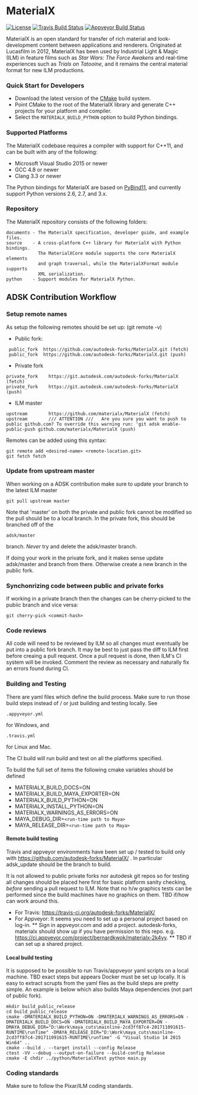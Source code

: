 # MaterialX

[![License](https://img.shields.io/badge/License-Apache%202.0-blue.svg)](https://github.com/materialx/MaterialX/blob/master/LICENSE.txt)
[![Travis Build Status](https://travis-ci.org/materialx/MaterialX.svg?branch=master)](https://travis-ci.org/materialx/MaterialX)
[![Appveyor Build Status](https://ci.appveyor.com/api/projects/status/13103i35tqr8mb81?svg=true)](https://ci.appveyor.com/project/jstone-lucasfilm/materialx)

MaterialX is an open standard for transfer of rich material and look-development content between applications and renderers.  Originated at Lucasfilm in 2012, MaterialX has been used by Industrial Light & Magic (ILM) in feature films such as _Star Wars: The Force Awakens_ and real-time experiences such as _Trials on Tatooine_, and it remains the central material format for new ILM productions.

### Quick Start for Developers

- Download the latest version of the [CMake](https://cmake.org/) build system.
- Point CMake to the root of the MaterialX library and generate C++ projects for your platform and compiler.
- Select the `MATERIALX_BUILD_PYTHON` option to build Python bindings.

### Supported Platforms

The MaterialX codebase requires a compiler with support for C++11, and can be built with any of the following:

- Microsoft Visual Studio 2015 or newer
- GCC 4.8 or newer
- Clang 3.3 or newer

The Python bindings for MaterialX are based on [PyBind11](https://github.com/pybind/pybind11), and currently support Python versions 2.6, 2.7, and 3.x.

### Repository

The MaterialX repository consists of the following folders:

    documents - The MaterialX specification, developer guide, and example files.
    source    - A cross-platform C++ library for MaterialX with Python bindings.
                The MaterialXCore module supports the core MaterialX elements
                and graph traversal, while the MaterialXFormat module supports
                XML serialization.
    python    - Support modules for MaterialX Python.

## ADSK Contribution Workflow

### Setup remote names
As setup the following remotes should be set up: (git remote -v)

- Public fork:
```
 public_fork  https://github.com/autodesk-forks/MaterialX.git (fetch)
 public_fork  https://github.com/autodesk-forks/MaterialX.git (push)
```

- Private fork
```
private_fork    https://git.autodesk.com/autodesk-forks/MaterialX (fetch)
private_fork    https://git.autodesk.com/autodesk-forks/MaterialX (push)
```

- ILM master
```
upstream        https://github.com/materialx/MaterialX (fetch)
upstream        /// ATTENTION ///   Are you sure you want to push to public github.com? To override this warning run: 'git adsk enable-public-push github.com/materialx/MaterialX (push)
```

Remotes can be added using this syntax:
```
git remote add <desired-name> <remote-location.git>
git fetch fetch
```

### Update from upstream master
When working on a ADSK contribution make sure to update your branch to the latest ILM master
```
git pull upstream master
```

Note that 'master' on both the private and public fork cannot be modified so the pull should be to a local branch.
In the private fork, this should be branched off of the
```
adsk/master
```
branch. *Never* try and delete the adsk/master branch.

If doing your work in the private fork, and it makes sense update adsk/master and branch from there.
Otherwise create a new branch in the public fork.

### Synchonrizing code between public and private forks
If working in a private branch then the changes can be cherry-picked to the pubiic branch and vice versa:
```
git cherry-pick <commit-hash>
```

### Code reviews
All code will need to be reviewed by ILM so all changes must eventually be put into a public fork branch.
It may be best to just pass the diff to ILM first before creaing a pull request. Once a pull request is done,
then ILM's CI system will be invoked. Comment the review as necessary and naturally fix an errors found during CI.

### Building and Testing
There are yaml files which define the build process. Make sure to run those build steps instead of / or just
building and testing locally. See 
```
.appyveyor.yml 
```
for Windows, and 
```
.travis.yml 
```
for Linux and Mac. 

The CI build will run build and test on all the platforms specified.

To build the full set of items the following cmake variables should be defined
* MATERIALX_BUILD_DOCS=ON
* MATERIALX_BUILD_MAYA_EXPORTER=ON
* MATERIALX_BUILD_PYTHON=ON
* MATERIALX_INSTALL_PYTHON=ON
* MATERIALX_WARNINGS_AS_ERRORS=ON
* MAYA_DEBUG_DIR=```<run-time path to Maya>```
* MAYA_RELEASE_DIR=```<run-time path to Maya>```

#### Remote build testing

Travis and appveyor environments have been set up / tested to build only with https://github.com/autodesk-forks/MaterialX/ .
In particular adsk_update should be the branch to build.

It is not allowed to public private forks nor autodesk git repos so for testing all changes should be placed here first for basic platform sanity checking, *before* sending a pull request to ILM. Note that no h/w graphics tests can be performed since the build machines have no graphics on them. TBD if/how can work around this.

* For Travis: https://travis-ci.org/autodesk-forks/MaterialX/
* For Appveyor: It seems you need to set up a personal project based on log-in. 
** Sign in appveyor.com and add a project. autodesk-forks, materialx should show up if you have permission to this repo. e.g. https://ci.appveyor.com/project/bernardkwok/materialx-2k4yy.
** TBD if can set up a shared project.

#### Local build testing

It is supposed to be possible to run Travis/appveyor yaml scripts on a local machine. TBD exact steps but appears Docker
must be set up locally. It is easy to extract scrupts from the yaml files as the build steps are pretty simple. An
example is below which also builds Maya dependencies (not part of public fork).
```
mkdir build_public_release
cd build_public_release
cmake -DMATERIALX_BUILD_PYTHON=ON -DMATERIALX_WARNINGS_AS_ERRORS=ON -DMATERIALX_BUILD_DOCS=ON -DMATERIALX_BUILD_MAYA_EXPORTER=ON -DMAYA_DEBUG_DIR="D:\Work\maya_cuts\mainline-2cd3ff87c4-201711091615-RUNTIME\runTime" -DMAYA_RELEASE_DIR="D:\Work\maya_cuts\mainline-2cd3ff87c4-201711091615-RUNTIME\runTime" -G "Visual Studio 14 2015 Win64" ..
cmake --build . --target install --config Release
ctest -VV --debug --output-on-failure --build-config Release
cmake -E chdir ../python/MaterialXTest python main.py
```

### Coding standards
Make sure to follow the Pixar/ILM coding standards.

